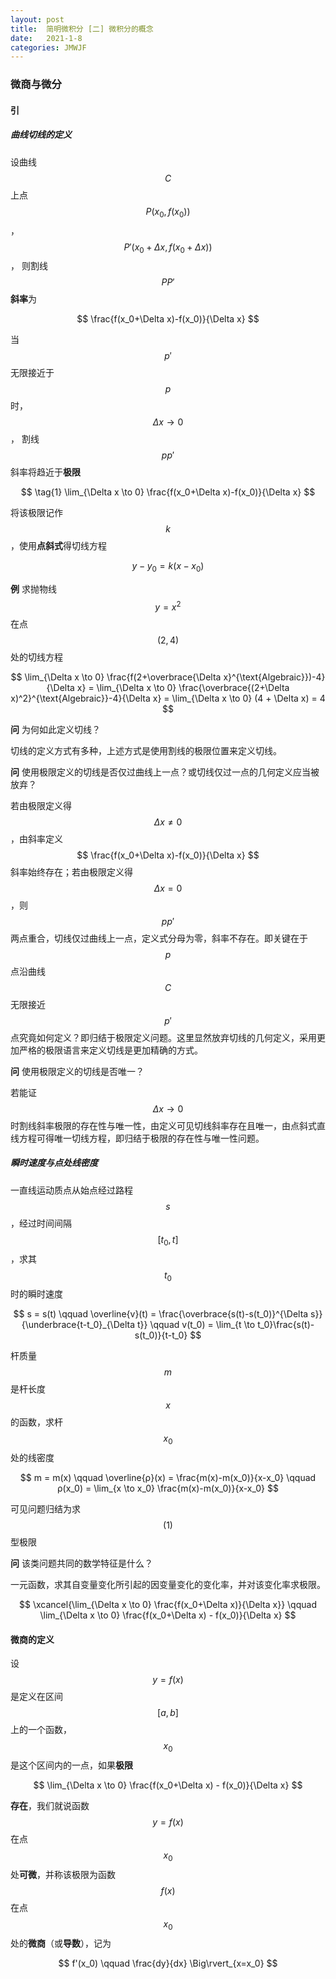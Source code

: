 ```yaml
---
layout: post
title:  简明微积分 [二] 微积分的概念
date:   2021-1-8
categories: JMWJF
---
```


### 微商与微分

#### 引

##### 曲线切线的定义

设曲线 $$C$$ 上点 $$ P (x_0,f(x_0)) $$，$$ P' (x_0 + \Delta x,f(x_0 + \Delta x)) $$，
则割线 $$PP'$$ **斜率**为

$$ \frac{f(x_0+\Delta x)-f(x_0)}{\Delta x} $$

当 $$p'$$ 无限接近于 $$p$$ 时，$$\Delta x \to 0$$，
割线 $$pp'$$ 斜率将趋近于**极限**

$$ \tag{1} \lim_{\Delta x \to 0} \frac{f(x_0+\Delta x)-f(x_0)}{\Delta x} $$

将该极限记作 $$k$$，使用**点斜式**得切线方程

$$ y-y_0 = k(x-x_0) $$

**例** 求抛物线 $$y=x^2$$ 在点 $$(2,4)$$ 处的切线方程

$$ \lim_{\Delta x \to 0} \frac{f(2+\overbrace{\Delta x}^{\text{Algebraic}})-4}{\Delta x}
= \lim_{\Delta x \to 0} \frac{\overbrace{(2+\Delta x)^2}^{\text{Algebraic}}-4}{\Delta x}
= \lim_{\Delta x \to 0} (4 + \Delta x) = 4 $$

**问** 为何如此定义切线？

切线的定义方式有多种，上述方式是使用割线的极限位置来定义切线。

**问** 使用极限定义的切线是否仅过曲线上一点？或切线仅过一点的几何定义应当被放弃？

若由极限定义得 $$\Delta x \not = 0$$，由斜率定义 $$ \frac{f(x_0+\Delta x)-f(x_0)}{\Delta x} $$ 斜率始终存在；若由极限定义得 $$\Delta x = 0$$，则$$pp'$$两点重合，切线仅过曲线上一点，定义式分母为零，斜率不存在。即关键在于 $$p$$ 点沿曲线 $$C$$ 无限接近 $$p'$$ 点究竟如何定义？即归结于极限定义问题。这里显然放弃切线的几何定义，采用更加严格的极限语言来定义切线是更加精确的方式。

**问** 使用极限定义的切线是否唯一？

若能证 $$\Delta x \to 0$$ 时割线斜率极限的存在性与唯一性，由定义可见切线斜率存在且唯一，由点斜式直线方程可得唯一切线方程，即归结于极限的存在性与唯一性问题。

##### 瞬时速度与点处线密度

一直线运动质点从始点经过路程 $$s$$，经过时间间隔 $$[t_0,t]$$，求其 $$t_0$$ 时的瞬时速度

$$ s = s(t) \qquad \overline{v}(t) = \frac{\overbrace{s(t)-s(t_0)}^{\Delta s}}{\underbrace{t-t_0}_{\Delta t}} \qquad v(t_0) = \lim_{t \to t_0}\frac{s(t)-s(t_0)}{t-t_0} $$

杆质量 $$m$$ 是杆长度 $$x$$ 的函数，求杆 $$x_0$$ 处的线密度

$$ m = m(x) \qquad \overline{ρ}(x) = \frac{m(x)-m(x_0)}{x-x_0} \qquad ρ(x_0) = \lim_{x \to x_0} \frac{m(x)-m(x_0)}{x-x_0} $$

可见问题归结为求 $$ (1) $$ 型极限

**问** 该类问题共同的数学特征是什么？

一元函数，求其自变量变化所引起的因变量变化的变化率，并对该变化率求极限。

$$ \xcancel{\lim_{\Delta x \to 0} \frac{f(x_0+\Delta x)}{\Delta x}} \qquad \lim_{\Delta x \to 0} \frac{f(x_0+\Delta x) - f(x_0)}{\Delta x} $$

#### 微商的定义

设 $$ y=f(x) $$ 是定义在区间 $$ [a,b] $$ 上的一个函数，$$ x_0 $$ 是这个区间内的一点，如果**极限**

$$ \lim_{\Delta x \to 0} \frac{f(x_0+\Delta x) - f(x_0)}{\Delta x} $$

**存在**，我们就说函数 $$ y=f(x) $$ 在点 $$ x_0 $$ 处**可微**，并称该极限为函数 $$ f(x) $$ 在点 $$ x_0 $$ 处的**微商**（或**导数**），记为

$$ f'(x_0) \qquad \frac{dy}{dx} \Big\rvert_{x=x_0} $$